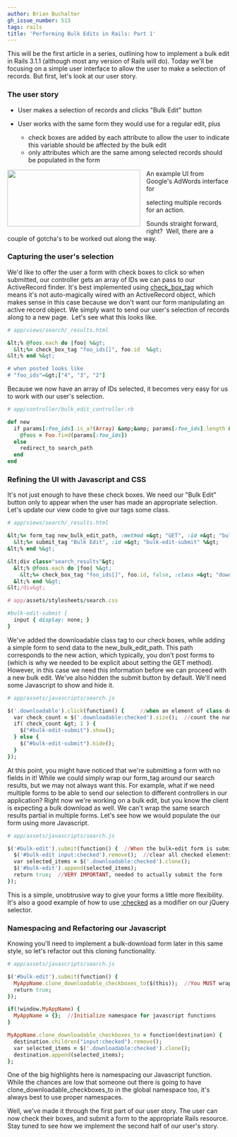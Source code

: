 ```yaml
---
author: Brian Buchalter
gh_issue_number: 513
tags: rails
title: 'Performing Bulk Edits in Rails: Part 1'
---
```




This will be the first article in a series, outlining how to implement a bulk edit in Rails 3.1.1 (although most any version of Rails will do).  Today we'll be focusing on a simple user interface to allow the user to make a selection of records.  But first, let's look at our user story.

### The user story

- User makes a selection of records and clicks "Bulk Edit" button
- User works with the same form they would use for a regular edit, plus

    - check boxes are added by each attribute to allow the user to indicate this variable should be affected by the bulk edit
    - only attributes which are the same among selected records should be populated in the form

<div class="separator" style="clear: both; text-align: center;"><a href="/blog/2011/11/14/performing-bulk-edits-in-rails-part-1/image-0.jpeg" imageanchor="1" style="clear: left; float: left; margin-bottom: 1em; margin-right: 1em;"><img border="0" height="128" src="/blog/2011/11/14/performing-bulk-edits-in-rails-part-1/image-0.jpeg" width="301"/></a></div>

An example UI from Google's AdWords interface for 

selecting multiple records for an action.

Sounds straight forward, right?  Well, there are a couple of gotcha's to be worked out along the way.

### Capturing the user's selection

We'd like to offer the user a form with check boxes to click so when submitted, our controller gets an array of IDs we can pass to our ActiveRecord finder.  It's best implemented using [check_box_tag](http://api.rubyonrails.org/classes/ActionView/Helpers/FormTagHelper.html#method-i-check_box_tag) which means it's not  auto-magically wired with an ActiveRecord object, which makes sense in this case because we don't want our form manipulating an active record object.  We simply want to send our user's selection of records along to a new page.  Let's see what this looks like.

```ruby
# app/views/search/_results.html

&lt;% @foos.each do |foo| %&gt;
  &lt;%= check_box_tag "foo_ids[]", foo.id  %&gt;
&lt;% end %&gt;

# when posted looks like
# "foo_ids"=&gt;["4", "3", "2"]
```
Because we now have an array of IDs selected, it becomes very easy for us to work with our user's selection.

```ruby
# app/controller/bulk_edit_controller.rb

def new
  if params[:foo_ids].is_a?(Array) &amp;&amp; params[:foo_ids].length &gt; 1  #let's make sure we got what we expected
    @foos = Foo.find(params[:foo_ids])
  else
    redirect_to search_path
  end
end
```

### Refining the UI with Javascript and CSS

It's not just enough to have these check boxes.  We need our "Bulk Edit" button only to appear when the user has made an appropriate selection.  Let's update our view code to give our tags some class.

```ruby
# app/views/search/_results.html

&lt;%= form_tag new_bulk_edit_path, :method =&gt; "GET", :id =&gt; "bulk-edit-form" do %&gt;
  &lt;%= submit_tag "Bulk Edit", :id =&gt; "bulk-edit-submit" %&gt;
&lt;% end %&gt;

&lt;div class="search_results"&gt;
  &lt;% @foos.each do |foo| %&gt;
    &lt;%= check_box_tag "foo_ids[]", foo.id, false, :class =&gt; "downloadable"  %&gt;
  &lt;% end %&gt;
&lt;/div&gt;

# app/assets/stylesheets/search.css

#bulk-edit-submit {
  input { display: none; }
}
```

We've added the downloadable class tag to our check boxes, while adding a simple form to send data to the new_bulk_edit_path.  This path corresponds to the new action, which typically, you don't post forms to (which is why we needed to be explicit about setting the GET method).  However, in this case we need this information before we can proceed with a new bulk edit.  We've also hidden the submit button by default.  We'll need some Javascript to show and hide it.

```ruby
# app/assets/javascripts/search.js

$('.downloadable').click(function() {     //when an element of class downloadable is clicked
  var check_count = $('.downloadable:checked').size();  //count the number of checked elements
  if( check_count &gt; 1 ) {
    $("#bulk-edit-submit").show();
  } else {
    $("#bulk-edit-submit").hide();
  }
});
```

At this point, you might have noticed that we're submitting a form with no fields in it!  While we could simply wrap our form_tag around our search results, but we may not always want this.  For example, what if we need multiple forms to be able to send our selection to different controllers in our application?  Right now we're working on a bulk edit, but you know the client is expecting a bulk download as well.  We can't wrap the same search results partial in multiple forms.  Let's see how we would populate the our form using more Javascript.

```ruby
# app/assets/javascripts/search.js

$('#bulk-edit').submit(function() {  //When the bulk-edit form is submitted
  $('#bulk-edit input:checked').remove();  //clear all checked elements from form
  var selected_items = $('.downloadable:checked').clone();
  $('#bulk-edit').append(selected_items);
  return true;  //VERY IMPORTANT, needed to actually submit the form
});
```

This is a simple, unobtrusive way to give your forms a little more flexibility.  It's also a good example of how to use [:checked](http://api.jquery.com/checked-selector/) as a modifier on our jQuery selector.

### Namespacing and Refactoring our Javascript

Knowing you'll need to implement a bulk-download form later in this same style, so let's refactor out this cloning functionality.

```ruby
# app/assets/javascripts/search.js

$('#bulk-edit').submit(function() {
  MyAppName.clone_downloadable_checkboxes_to($(this));  //You MUST wrap "this" inside $()
  return true;
});

if(!window.MyAppName) {
  MyAppName = {};  //Initialize namespace for javascript functions
}

MyAppName.clone_downloadable_checkboxes_to = function(destination) {
  destination.children("input:checked").remove();
  var selected_items = $('.downloadable:checked').clone();
  destination.append(selected_items);
};
```

One of the big highlights here is namespacing our Javascript function.  While the chances are low that someone out there is going to have clone_downloadable_checkboxes_to in the global namespace too, it's always best to use proper namespaces.

Well, we've made it through the first part of our user story.  The user can now check their boxes, and submit a form to the appropriate Rails resource.  Stay tuned to see how we implement the second half of our user's story.


